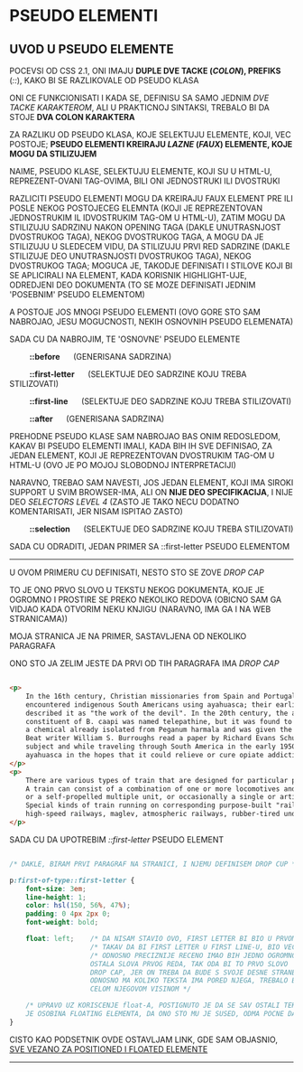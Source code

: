 # PSEUDO ELEMENTI

## UVOD U PSEUDO ELEMENTE

POCEVSI OD CSS 2.1, ONI IMAJU **DUPLE DVE TACKE (*COLON*), PREFIKS** (*::*), KAKO BI SE RAZLIKOVALE OD PSEUDO KLASA

ONI CE FUNKCIONISATI I KADA SE, DEFINISU SA SAMO JEDNIM *DVE TACKE KARAKTEROM*, ALI U PRAKTICNOJ SINTAKSI, TREBALO BI DA STOJE **DVA COLON KARAKTERA**

ZA RAZLIKU OD PSEUDO KLASA, KOJE SELEKTUJU ELEMENTE, KOJI, VEC POSTOJE; **PSEUDO ELEMENTI KREIRAJU *LAZNE* (*FAUX*) ELEMENTE, KOJE MOGU DA STILIZUJEM**

NAIME, PSEUDO KLASE, SELEKTUJU ELEMENTE, KOJI SU U HTML-U, REPREZENT-OVANI TAG-OVIMA, BILI ONI JEDNOSTRUKI ILI DVOSTRUKI

RAZLICITI PSEUDO ELEMENTI MOGU DA KREIRAJU FAUX ELEMENT PRE ILI POSLE NEKOG POSTOJECEG ELEMNTA (KOJI JE REPREZENTOVAN JEDNOSTRUKIM IL IDVOSTRUKIM TAG-OM U HTML-U), ZATIM MOGU DA STILIZUJU SADRZINU NAKON OPENING TAGA (DAKLE UNUTRASNJOST DVOSTRUKOG TAGA), NEKOG DVOSTRUKOG TAGA, A MOGU DA JE STILIZUJU U SLEDECEM VIDU, DA STILIZUJU PRVI RED SADRZINE (DAKLE STILIZUJE DEO UNUTRASNJOSTI DVOSTRUKOG TAGA), NEKOG DVOSTRUKOG TAGA; MOGUCA JE, TAKODJE DEFINISATI I STILOVE KOJI BI SE APLICIRALI NA ELEMENT, KADA KORISNIK HIGHLIGHT-UJE, ODREDJENI DEO DOKUMENTA (TO SE MOZE DEFINISATI JEDNIM 'POSEBNIM' PSEUDO ELEMENTOM)

A POSTOJE JOS MNOGI PSEUDO ELEMENTI (OVO GORE STO SAM NABROJAO, JESU MOGUCNOSTI, NEKIH OSNOVNIH PSEUDO ELEMENATA)

SADA CU DA NABROJIM, TE 'OSNOVNE' PSEUDO ELEMENTE

&nbsp;&nbsp;&nbsp;&nbsp;&nbsp;&nbsp;&nbsp;&nbsp; **::before**    &nbsp;&nbsp;&nbsp;&nbsp;       (GENERISANA SADRZINA)

&nbsp;&nbsp;&nbsp;&nbsp;&nbsp;&nbsp;&nbsp;&nbsp; **::first-letter**  &nbsp;&nbsp;&nbsp;&nbsp;   (SELEKTUJE DEO SADRZINE KOJU TREBA STILIZOVATI)

&nbsp;&nbsp;&nbsp;&nbsp;&nbsp;&nbsp;&nbsp;&nbsp; **::first-line**   &nbsp;&nbsp;&nbsp;&nbsp;    (SELEKTUJE DEO SADRZINE KOJU TREBA STILIZOVATI)

&nbsp;&nbsp;&nbsp;&nbsp;&nbsp;&nbsp;&nbsp;&nbsp; **::after**      &nbsp;&nbsp;&nbsp;&nbsp;      (GENERISANA SADRZINA)

PREHODNE PSEUDO KLASE SAM NABROJAO BAS ONIM REDOSLEDOM, KAKAV BI PSEUDO ELEMENTI IMALI, KADA BIH IH SVE DEFINISAO, ZA JEDAN ELEMENT, KOJI JE REPREZENTOVAN DVOSTRUKIM TAG-OM U HTML-U (OVO JE PO MOJOJ SLOBODNOJ INTERPRETACIJI)

NARAVNO, TREBAO SAM NAVESTI, JOS JEDAN ELEMENT, KOJI IMA SIROKI SUPPORT U SVIM BROWSER-IMA, ALI ON **NIJE DEO SPECIFIKACIJA**, I NIJE DEO *SELECTORS LEVEL 4* (ZASTO JE TAKO NECU DODATNO KOMENTARISATI, JER NISAM ISPITAO ZASTO)

&nbsp;&nbsp;&nbsp;&nbsp;&nbsp;&nbsp;&nbsp;&nbsp; **::selection**  &nbsp;&nbsp;&nbsp;&nbsp;   (SELEKTUJE DEO SADRZINE KOJU TREBA STILIZOVATI)

SADA CU ODRADITI, JEDAN PRIMER SA ::first-letter PSEUDO ELEMENTOM

****

U OVOM PRIMERU CU DEFINISATI, NESTO STO SE ZOVE *DROP CAP*

TO JE ONO PRVO SLOVO U TEKSTU NEKOG DOKUMENTA, KOJE JE OGROMNO I PROSTIRE SE PREKO NEKOLIKO REDOVA (OBICNO SAM GA VIDJAO KADA OTVORIM NEKU KNJIGU (NARAVNO, IMA GA I NA WEB STRANICAMA))

MOJA STRANICA JE NA PRIMER, SASTAVLJENA OD NEKOLIKO PARAGRAFA

ONO STO JA ZELIM JESTE DA PRVI OD TIH PARAGRAFA IMA *DROP CAP*

```HTML

<p>
    In the 16th century, Christian missionaries from Spain and Portugal first
    encountered indigenous South Americans using ayahuasca; their earliest reports
    described it as "the work of the devil". In the 20th century, the active chemical
    constituent of B. caapi was named telepathine, but it was found to be identical to
    a chemical already isolated from Peganum harmala and was given the name harmine.
    Beat writer William S. Burroughs read a paper by Richard Evans Schultes on the
    subject and while traveling through South America in the early 1950s sought out
    ayahuasca in the hopes that it could relieve or cure opiate addiction.
</p>
<p>
    There are various types of train that are designed for particular purposes.
    A train can consist of a combination of one or more locomotives and attached railrcars,
    or a self-propelled multiple unit, or occasionally a single or articulated powcoach called a railcar.
    Special kinds of train running on corresponding purpose-built "railways"monorails,
    high-speed railways, maglev, atmospheric railways, rubber-tired undergrofunicular and cog railways.
</p>

```

SADA CU DA UPOTREBIM *::first-letter* PSEUDO ELEMENT

```CSS

/* DAKLE, BIRAM PRVI PARAGRAF NA STRANICI, I NJEMU DEFINISEM DROP CUP */

p:first-of-type::first-letter {
    font-size: 3em;
    line-height: 1;
    color: hsl(150, 56%, 47%);
    padding: 0 4px 2px 0;
    font-weight: bold;

    float: left;    /* DA NISAM STAVIO OVO, FIRST LETTER BI BIO U PRVOM LINE-U, CIME BI IMAO IZGLED */
                    /* TAKAV DA BI FIRST LETTER U FIRST LINE-U, BIO VECI OD OSTALIH SLOVA */
                    /* ODNOSNO PRECIZNIJE RECENO IMAO BIH JEDNO OGROMNO SLOVO U PRVOM REDU A PORED NJEGA
                    OSTALA SLOVA PRVOG REDA, TAK ODA BI TO PRVO SLOVO 'STRCALO', A TAKO NE TREBA DA IZGLEDA
                    DROP CAP, JER ON TREBA DA BUDE S SVOJE DESNE STRANE 'PREPLAVLJEN' TEKSTOM 
                    ODNOSNO MA KOLIKO TEKSTA IMA PORED NJEGA, TREBALO BI DA SE TAJ TEKST NALAZI DESNO OD NJEGA
                    CELOM NJEGOVOM VISINOM */

    /* UPRAVO UZ KORISCENJE float-A, POSTIGNUTO JE DA SE SAV OSTALI TEKST WRAPP-UJE, UZ FIRST LETTER, JER TAKVA
    JE OSOBINA FLOATING ELEMENTA, DA ONO STO MU JE SUSED, ODMA POCNE DA FLOAT-UJE UZ NJEGA */
}

```

CISTO KAO PODSETNIK OVDE OSTAVLJAM LINK, GDE SAM OBJASNIO, [SVE VEZANO ZA POSITIONED I FLOATED ELEMENTE](C%29%20FLOAT%20AND%20POSITIONING.MD)

****
